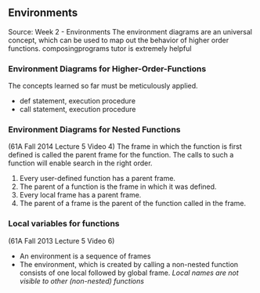## Environments 
Source: Week 2 - Environments
The environment diagrams are an universal concept, which can be used to map out the behavior of higher order functions.
composingprograms tutor is extremely helpful
### Environment Diagrams for Higher-Order-Functions
The concepts learned so far must be meticulously applied.
- def statement, execution procedure
- call statement, execution procedure
### Environment Diagrams for Nested Functions
(61A Fall 2014 Lecture 5 Video 4)
The frame in which the function is first defined is called the parent frame for the function. The calls to such a function will enable search in the right order.  
1) Every user-defined function has a parent frame.
2) The parent of a function is the frame in which it was defined.
3) Every local frame has a parent frame.
4) The parent of a frame is the parent of the function called in the frame.

### Local variables for functions
(61A Fall 2013 Lecture 5 Video 6)
- An environment is a sequence of frames
- The environment, which is created by calling a non-nested function consists of one local followed by global frame.
*Local names are not visible to other (non-nested) functions*